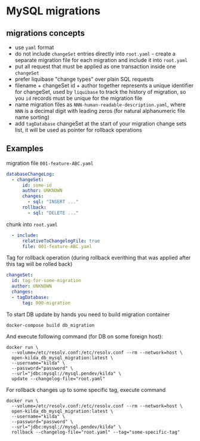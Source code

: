 # MySQL migrations

## migrations concepts
* use `yaml` format
* do not include `changeSet` entries directly into `root.yaml` - create a separate migration file for each migration and 
  include it into `root.yaml`
* put all request that must be applied as one transaction inside one `changeSet`
* prefer liquibase "change types" over plain SQL requests 
* filename + changeSet id + author together represents a unique identifier for changeSet, used by `liquibase` to track
  the history of migration, so you `id` records must be unique for the migration file
* name migration files as `NNN-human-readable-description.yaml`, where `NNN` is a decimal digit with leading zeros (for
  natural alphanumeric file name sorting)
* add `tagDatabase` changeSet at the start of your migration change sets list, it will be used as pointer for rollback
  operations

## Examples

migration file `001-feature-ABC.yaml`
```yaml
databaseChangeLog:
  - changeSet:
      id: some-id
      author: UNKNOWN
      changes:
        - sql: "INSERT ..."
      rollback:
        - sql: "DELETE ..."
```

chunk into `root.yaml`
```yaml
  - include:
      relativeToChangelogFile: true
      file: 001-feature-ABC.yaml
```

Tag for rollback operation (during rollback everithing that was applied after this tag will be rolled back)
```yaml
changeSet:
  id: tag-for-some-migration
  author: UNKNOWN
  changes:
  - tagDatabase:
      tag: 000-migration
```

To start DB update by hands you need to build migration container
```shell script
docker-compose build db_migration
```

And execute following command (for DB on some foreign host):
```shell script
docker run \
  --volume=/etc/resolv.conf:/etc/resolv.conf --rm --network=host \
  open-kilda_db_mysql_migration:latest \
  --username="kilda" \
  --password="password" \
  --url="jdbc:mysql://mysql.pendev/kilda" \
  update --changelog-file="root.yaml"
```

For rollback changes up to some specific tag, execute command
```shell script
docker run \
  --volume=/etc/resolv.conf:/etc/resolv.conf --rm --network=host \
  open-kilda_db_mysql_migration:latest \
  --username="kilda" \
  --password="password" \
  --url="jdbc:mysql://mysql.pendev/kilda" \
  rollback --changelog-file="root.yaml" --tag="some-specific-tag"
```
